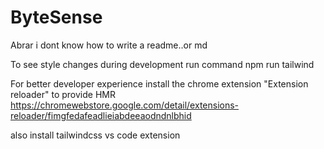 # ByteSense

Abrar i dont know how to write a readme..or md

To see style changes during development run command
npm run tailwind

For better developer experience install the chrome extension "Extension reloader" to provide HMR
https://chromewebstore.google.com/detail/extensions-reloader/fimgfedafeadlieiabdeeaodndnlbhid

also install tailwindcss vs code extension
